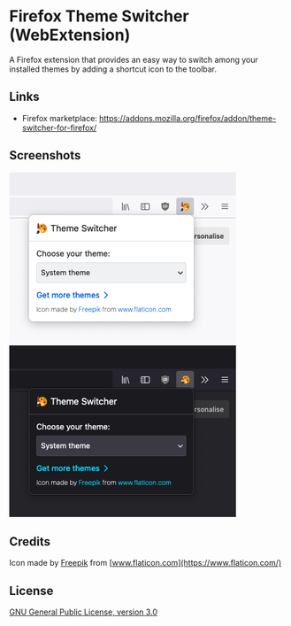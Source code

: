 # Firefox Theme Switcher (WebExtension)

A Firefox extension that provides an easy way to switch among your installed themes by adding a shortcut icon to the toolbar.

## Links

- Firefox marketplace: https://addons.mozilla.org/firefox/addon/theme-switcher-for-firefox/

## Screenshots

![light](screenshots/light.png)
![dark](screenshots/dark.png)

## Credits

Icon made by [Freepik](https://www.freepik.com) from [www.flaticon.com](https://www.flaticon.com/)

## License

[GNU General Public License, version 3.0](https://www.gnu.org/licenses/gpl-3.0.html)
